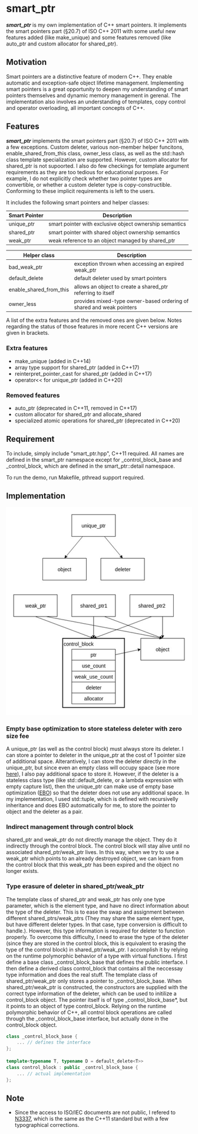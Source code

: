 # smart_ptr

__*smart_ptr*__ is my own implementation of C++ smart pointers. It implements the smart pointers part (§20.7) of ISO C++ 2011 with some useful new features added (like make_unique) and some features removed (like auto_ptr and custom allocator for shared_ptr).

## Motivation

Smart pointers are a distinctive feature of modern C++. They enable automatic and exception-safe object lifetime management. Implementing smart pointers is a great opportunity to deepen my understanding of smart pointers themselves and dynamic memory management in gerenal. The implementation also involves an understanding of templates, copy control and operator overloading, all important concepts of C++.

## Features

__*smart_ptr*__ implements the smart pointers part (§20.7) of ISO C++ 2011 with a few exceptions. Custom deleter, various non-member helper funcitons, enable_shared_from_this class, owner_less class, as well as the std::hash class template specialization are supported. However, custom allocator for shared_ptr is not supoorted. I also  do few checkings for template argument requirements as they are too tedious for educational purposes. For example, I do not explicitly check whether two pointer types are convertible, or whether a custom deleter type is copy-constructible. Conforming to these implicit requirements is left to the users.

It includes the following smart pointers and helper classes:

| Smart Pointer | Description |
| ------------- | ----------- |
| unique_ptr | smart pointer with exclusive object ownership semantics |
| shared_ptr | smart pointer with shared object ownership semantics |
| weak_ptr | weak reference to an object managed by shared_ptr |

| Helper class | Description |
| ------------ | ----------- |
| bad_weak_ptr | exception thrown when accessing an expired weak_ptr |
| default_delete | default deleter used by smart pointers |
| enable_shared_from_this | allows an object to create a shared_ptr referring to itself |
| owner_less | provides mixed-type owner-based ordering of shared and weak pointers |

A list of the extra features and the removed ones are given below. Notes regarding the status of those features in more recent C++ versions are given in brackets.

### Extra features

* make_unique (added in C++14)
* array type support for shared_ptr (added in C++17)
* reinterpret_pointer_cast for shared_ptr (added in C++17)
* operator<< for unique_ptr (added in C++20)

### Removed features

* auto_ptr (deprecated in C++11, removed in C++17)
* custom allocator for shared_ptr and allocate_shared
* specialized atomic operations for shared_ptr (deprecated in C++20)

## Requirement

To include, simply include "smart_ptr.hpp", C++11 required. All names are defined in the smart_ptr namespace except for _control_block_base and _control_block, which are defined in the smart_ptr::detail namespace.

To run the demo, run Makefile, pthread support required.

## Implementation

![impl](https://github.com/X-czh/smart_ptr/blob/master/img/impl.jpg)

### Empty base optimization to store stateless deleter with zero size fee

A unique_ptr (as well as the control block) must always store its deleter. I can store a pointer to deleter in the unique_ptr at the cost of 1 pointer size of additional space. Alterantively, I can store the deleter directly in the unique_ptr, but since even an empty class will occupy space (see more [here](https://stackoverflow.com/questions/9157118/c-class-empty-class-size-1-byte)), I also pay additional space to store it. However, if the deleter is a stateless class type (like std::default_delete, or a lambda expression with empty capture list), then the unique_ptr can make use of empty base optimization ([EBO](https://en.cppreference.com/w/cpp/language/ebo)) so that the deleter does not use any additional space. In my implementation, I used std::tuple, which is defined with recursivelly inheritance and does EBO automatically for me, to store the pointer to object and the deleter as a pair.

### Indirect management through control block

shared_ptr and weak_ptr do not directly manage the object. They do it indirectly through the control block. The control block will stay alive until no associated shared_ptr/weak_ptr lives. In this way, when we try to use a weak_ptr which points to an already destroyed object, we can learn from the control block that this weak_ptr has been expired and the object no longer exists.

### Type erasure of deleter in shared_ptr/weak_ptr

The template class of shared_ptr and weak_ptr has only one type parameter, which is the element type, and have no direct information about the type of the deleter. This is to ease the swap and assignment between different shared_ptrs/weak_ptrs (They may share the same element type, but have different deleter types. In that case, type conversion is difficult to handle.). However, this type information is required for deleter to function properly. To overcome this difficulty, I need to erase the type of the deleter (since they are stored in the control block, this is equivalent to erasing the type of the control block) in shared_ptr/weak_ptr. I accomplish it by relying on the runtime polymorphic behavior of a type with virtual functions. I first define a base class _control_block_base that defines the public interface. I then define a derived class control_block that contains all the neccessay type information and does the real stuff. The template class of shared_ptr/weak_ptr only stores a pointer to _control_block_base. When shared_ptr/weak_ptr is constructed, the constructors are supplied with the correct type information of the deleter, which can be used to initilize a control_block object. The pointer itself is of type _control_block_base\*, but it points to an object of type control_block. Relying on the runtime polymorphic behavior of C++, all control block operations are called through the _control_block_base interface, but actually done in the control_block object.

```c++
class _control_block_base {
    ... // defines the interface
};

template<typename T, typename D = default_delete<T>>
class control_block : public _control_block_base {
    ... // actual implementation
};
```

## Note

* Since the access to ISO/IEC documents are not public, I refered to [N3337](https://github.com/cplusplus/draft/blob/master/papers/n3337.pdf), which is the same as the C++11 standard but with a few typographical corrections.
